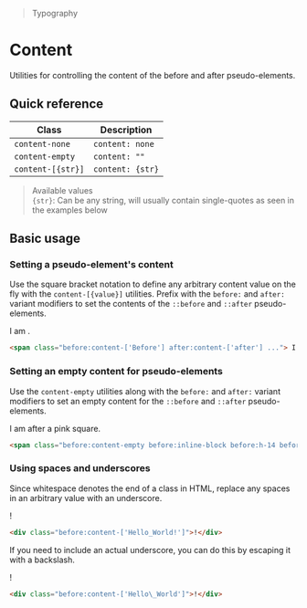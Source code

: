 > Typography

# Content

Utilities for controlling the content of the before and after pseudo-elements.

## Quick reference

| Class             | Description      |
|-------------------|------------------|
| `content-none`    | `content: none`  |
| `content-empty`   | `content: ""`    |
| `content-[{str}]` | `content: {str}` |

> Available values <br />
> `{str}`: Can be any string, will usually contain single-quotes as seen in the examples below

## Basic usage

### Setting a pseudo-element's content
Use the square bracket notation to define any arbitrary content value on the fly with the `content-[{value}]` utilities.
Prefix with the `before:` and `after:` variant modifiers to set the contents of the `::before` and `::after` pseudo-elements.

<example-container>
  <div class="ex-inner-box s-text text-body text-center">
    <span class="before:content-['Before'] after:content-['after'] before:pd-text-indigo-400 after:pd-text-indigo-400"> I am </span>.
  </div>
</example-container>

```html
<span class="before:content-['Before'] after:content-['after'] ..."> I am </span>.
```

### Setting an empty content for pseudo-elements
Use the `content-empty` utilities along with the `before:` and `after:` variant modifiers
to set an empty content for the `::before` and `::after` pseudo-elements.

<example-container>
  <div class="ex-inner-box s-text text-body text-center">
    <span class="before:content-empty before:inline-block before:pd-bg-pink-500 before:h-14 before:w-14"> I am after a pink square</span>.
  </div>
</example-container>

```html
<span class="before:content-empty before:inline-block before:h-14 before:w-14 ..."> I am after a pink square</span>.
```

### Using spaces and underscores
Since whitespace denotes the end of a class in HTML, replace any spaces in an arbitrary value with an underscore.

<example-container>
  <div class="ex-inner-box s-text text-body text-center">
    <span class="before:content-['Hello_World'] before:pd-text-indigo-400">!</span>
  </div>
</example-container>

```html
<div class="before:content-['Hello_World!']">!</div>
```

If you need to include an actual underscore, you can do this by escaping it with a backslash.

<example-container>
  <div class="ex-inner-box s-text text-body text-center">
    <span class="before:content-['Hello\_World'] before:pd-text-indigo-400">!</span>
  </div>
</example-container>

```html
<div class="before:content-['Hello\_World']">!</div>
```

